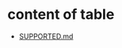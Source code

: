 # content of table

- [SUPPORTED.md](https://github.com/HexaOneOfficial/documentation/blob/master/assets/hardware/pci/network/Dlink/dwl-g510/SUPPORTED.md)
